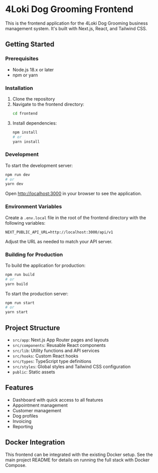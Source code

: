 # 4Loki Dog Grooming Frontend

This is the frontend application for the 4Loki Dog Grooming business management system. It's built with Next.js, React, and Tailwind CSS.

## Getting Started

### Prerequisites

- Node.js 18.x or later
- npm or yarn

### Installation

1. Clone the repository
2. Navigate to the frontend directory:
   ```bash
   cd frontend
   ```
3. Install dependencies:
   ```bash
   npm install
   # or
   yarn install
   ```

### Development

To start the development server:

```bash
npm run dev
# or
yarn dev
```

Open [http://localhost:3000](http://localhost:3000) in your browser to see the application.

### Environment Variables

Create a `.env.local` file in the root of the frontend directory with the following variables:

```
NEXT_PUBLIC_API_URL=http://localhost:3000/api/v1
```

Adjust the URL as needed to match your API server.

### Building for Production

To build the application for production:

```bash
npm run build
# or
yarn build
```

To start the production server:

```bash
npm run start
# or
yarn start
```

## Project Structure

- `src/app`: Next.js App Router pages and layouts
- `src/components`: Reusable React components
- `src/lib`: Utility functions and API services
- `src/hooks`: Custom React hooks
- `src/types`: TypeScript type definitions
- `src/styles`: Global styles and Tailwind CSS configuration
- `public`: Static assets

## Features

- Dashboard with quick access to all features
- Appointment management
- Customer management
- Dog profiles
- Invoicing
- Reporting

## Docker Integration

This frontend can be integrated with the existing Docker setup. See the main project README for details on running the full stack with Docker Compose. 